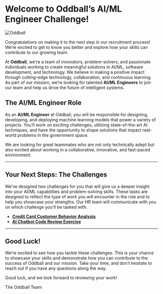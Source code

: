 # Welcome to Oddball’s AI/ML Engineer Challenge!

![Oddball](https://oddball.io/wp-content/uploads/2024/01/Oddball-Logo-High-Res.png)

Congratulations on making it to the next step in our recruitment process! We’re excited to get to know you better and explore how your skills can contribute to our growing team.

At **Oddball**, we're a team of innovators, problem-solvers, and passionate individuals working to create meaningful solutions in AI/ML, software development, and technology. We believe in making a positive impact through cutting-edge technology, collaboration, and continuous learning. As part of our mission, we’re looking for talented **AI/ML Engineers** to join our team and help us drive the future of intelligent systems.

## The AI/ML Engineer Role

As an **AI/ML Engineer** at Oddball, you will be responsible for designing, developing, and deploying machine learning models that power a variety of projects. You’ll work on exciting challenges, utilizing state-of-the-art AI techniques, and have the opportunity to shape solutions that impact real-world problems in the government space.

We are looking for great teammates who are not only technically adept but also excited about working in a collaborative, innovative, and fast-paced environment.

---

## Your Next Steps: The Challenges

We’ve designed two challenges for you that will give us a deeper insight into your AI/ML capabilities and problem-solving skills. These tasks are designed to reflect the type of work you will encounter in the role and to help you showcase your strengths. Our HR team will communicate with you on which challenge you'll be tasked with.

- [**Credit Card Customer Behavior Analysis**](credit-card-behavior-analysis/README.md)
- [**AI Chatbot Code Review Exercise**](ai-chatbot/README.md)

---

## Good Luck!

We’re excited to see how you tackle these challenges. This is your chance to showcase your skills and demonstrate how you can contribute to the success of Oddball and our mission. Take your time, and don’t hesitate to reach out if you have any questions along the way.

Good luck, and we look forward to reviewing your work!

The Oddball Team
